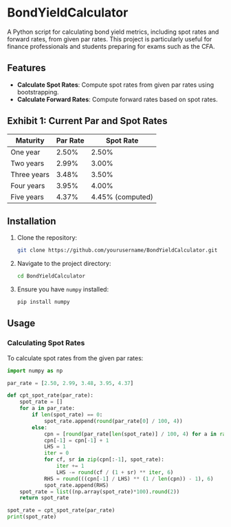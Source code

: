 # BondYieldCalculator
A Python script for calculating bond yield metrics, including spot rates and forward rates, from given par rates. This project is particularly useful for finance professionals and students preparing for exams such as the CFA.

## Features

- **Calculate Spot Rates**: Compute spot rates from given par rates using bootstrapping.
- **Calculate Forward Rates**: Compute forward rates based on spot rates.

## Exhibit 1: Current Par and Spot Rates

| Maturity  | Par Rate | Spot Rate |
|-----------|----------|-----------|
| One year  | 2.50%    | 2.50%     |
| Two years | 2.99%    | 3.00%     |
| Three years | 3.48%  | 3.50%     |
| Four years | 3.95%   | 4.00%     |
| Five years | 4.37%   | 4.45% (computed) |

## Installation

1. Clone the repository:
    ```bash
    git clone https://github.com/yourusername/BondYieldCalculator.git
    ```
2. Navigate to the project directory:
    ```bash
    cd BondYieldCalculator
    ```
3. Ensure you have `numpy` installed:
    ```bash
    pip install numpy
    ```

## Usage

### Calculating Spot Rates

To calculate spot rates from the given par rates:

```python
import numpy as np

par_rate = [2.50, 2.99, 3.48, 3.95, 4.37]

def cpt_spot_rate(par_rate):
    spot_rate = []
    for a in par_rate:
        if len(spot_rate) == 0:
            spot_rate.append(round(par_rate[0] / 100, 4))
        else:
            cpn = [round(par_rate[len(spot_rate)] / 100, 4) for a in range(len(spot_rate) + 1)]
            cpn[-1] = cpn[-1] + 1
            LHS = 1
            iter = 0
            for cf, sr in zip(cpn[:-1], spot_rate):
                iter += 1
                LHS -= round(cf / (1 + sr) ** iter, 6)
            RHS = round(((cpn[-1] / LHS) ** (1 / len(cpn)) - 1), 6)
            spot_rate.append(RHS)
    spot_rate = list((np.array(spot_rate)*100).round(2))
    return spot_rate

spot_rate = cpt_spot_rate(par_rate)
print(spot_rate)
